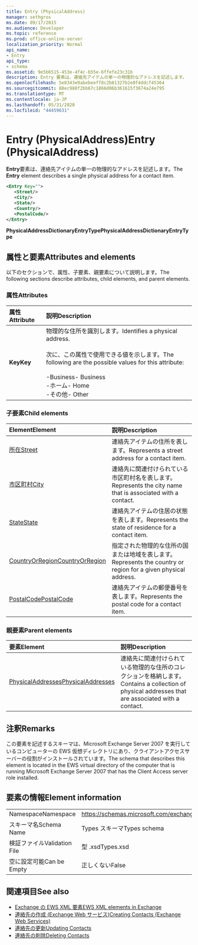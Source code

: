 ```yaml
---
title: Entry (PhysicalAddress)
manager: sethgros
ms.date: 09/17/2015
ms.audience: Developer
ms.topic: reference
ms.prod: office-online-server
localization_priority: Normal
api_name:
- Entry
api_type:
- schema
ms.assetid: 9e5b6515-453e-4f4c-b55e-6ffefe23c31b
description: Entry 要素は、連絡先アイテムの単一の物理的なアドレスを記述します。
ms.openlocfilehash: 5e8343e9abebeeff8c2b81327b2e0f4ddcf45364
ms.sourcegitcommit: 88ec988f2bb67c1866d06b361615f3674a24e795
ms.translationtype: MT
ms.contentlocale: ja-JP
ms.lasthandoff: 05/31/2020
ms.locfileid: "44459631"
---
```

# <a name="entry-physicaladdress"></a><span data-ttu-id="bf0c1-103">Entry (PhysicalAddress)</span><span class="sxs-lookup"><span data-stu-id="bf0c1-103">Entry (PhysicalAddress)</span></span>

<span data-ttu-id="bf0c1-104">**Entry**要素は、連絡先アイテムの単一の物理的なアドレスを記述します。</span><span class="sxs-lookup"><span data-stu-id="bf0c1-104">The **Entry** element describes a single physical address for a contact item.</span></span> 
  
```xml
<Entry Key="">
   <Street/>
   <City/>
   <State/>
   <Country/>
   <PostalCode/>
</Entry>
```

 <span data-ttu-id="bf0c1-105">**PhysicalAddressDictionaryEntryType**</span><span class="sxs-lookup"><span data-stu-id="bf0c1-105">**PhysicalAddressDictionaryEntryType**</span></span>
## <a name="attributes-and-elements"></a><span data-ttu-id="bf0c1-106">属性と要素</span><span class="sxs-lookup"><span data-stu-id="bf0c1-106">Attributes and elements</span></span>

<span data-ttu-id="bf0c1-107">以下のセクションで、属性、子要素、親要素について説明します。</span><span class="sxs-lookup"><span data-stu-id="bf0c1-107">The following sections describe attributes, child elements, and parent elements.</span></span>
  
### <a name="attributes"></a><span data-ttu-id="bf0c1-108">属性</span><span class="sxs-lookup"><span data-stu-id="bf0c1-108">Attributes</span></span>

|<span data-ttu-id="bf0c1-109">**属性**</span><span class="sxs-lookup"><span data-stu-id="bf0c1-109">**Attribute**</span></span>|<span data-ttu-id="bf0c1-110">**説明**</span><span class="sxs-lookup"><span data-stu-id="bf0c1-110">**Description**</span></span>|
|:-----|:-----|
|<span data-ttu-id="bf0c1-111">**Key**</span><span class="sxs-lookup"><span data-stu-id="bf0c1-111">**Key**</span></span> <br/> | <span data-ttu-id="bf0c1-112">物理的な住所を識別します。</span><span class="sxs-lookup"><span data-stu-id="bf0c1-112">Identifies a physical address.</span></span><br/><br/> <span data-ttu-id="bf0c1-113">次に、この属性で使用できる値を示します。</span><span class="sxs-lookup"><span data-stu-id="bf0c1-113">The following are the possible values for this attribute:</span></span><br/>  <br/><span data-ttu-id="bf0c1-114">-Business</span><span class="sxs-lookup"><span data-stu-id="bf0c1-114">-  Business</span></span>  <br/><span data-ttu-id="bf0c1-115">-ホーム</span><span class="sxs-lookup"><span data-stu-id="bf0c1-115">-  Home</span></span>  <br/><span data-ttu-id="bf0c1-116">-その他</span><span class="sxs-lookup"><span data-stu-id="bf0c1-116">-  Other</span></span>  <br/> |
   
### <a name="child-elements"></a><span data-ttu-id="bf0c1-117">子要素</span><span class="sxs-lookup"><span data-stu-id="bf0c1-117">Child elements</span></span>

|<span data-ttu-id="bf0c1-118">**Element**</span><span class="sxs-lookup"><span data-stu-id="bf0c1-118">**Element**</span></span>|<span data-ttu-id="bf0c1-119">**説明**</span><span class="sxs-lookup"><span data-stu-id="bf0c1-119">**Description**</span></span>|
|:-----|:-----|
|[<span data-ttu-id="bf0c1-120">所在</span><span class="sxs-lookup"><span data-stu-id="bf0c1-120">Street</span></span>](street.md) <br/> |<span data-ttu-id="bf0c1-121">連絡先アイテムの住所を表します。</span><span class="sxs-lookup"><span data-stu-id="bf0c1-121">Represents a street address for a contact item.</span></span>  <br/> |
|[<span data-ttu-id="bf0c1-122">市区町村</span><span class="sxs-lookup"><span data-stu-id="bf0c1-122">City</span></span>](city.md) <br/> |<span data-ttu-id="bf0c1-123">連絡先に関連付けられている市区町村名を表します。</span><span class="sxs-lookup"><span data-stu-id="bf0c1-123">Represents the city name that is associated with a contact.</span></span>  <br/> |
|[<span data-ttu-id="bf0c1-124">State</span><span class="sxs-lookup"><span data-stu-id="bf0c1-124">State</span></span>](state-ex15websvcsotherref.md) <br/> |<span data-ttu-id="bf0c1-125">連絡先アイテムの住居の状態を表します。</span><span class="sxs-lookup"><span data-stu-id="bf0c1-125">Represents the state of residence for a contact item.</span></span>  <br/> |
|[<span data-ttu-id="bf0c1-126">CountryOrRegion</span><span class="sxs-lookup"><span data-stu-id="bf0c1-126">CountryOrRegion</span></span>](countryorregion.md) <br/> |<span data-ttu-id="bf0c1-127">指定された物理的な住所の国または地域を表します。</span><span class="sxs-lookup"><span data-stu-id="bf0c1-127">Represents the country or region for a given physical address.</span></span>  <br/> |
|[<span data-ttu-id="bf0c1-128">PostalCode</span><span class="sxs-lookup"><span data-stu-id="bf0c1-128">PostalCode</span></span>](postalcode.md) <br/> |<span data-ttu-id="bf0c1-129">連絡先アイテムの郵便番号を表します。</span><span class="sxs-lookup"><span data-stu-id="bf0c1-129">Represents the postal code for a contact item.</span></span>  <br/> |
   
### <a name="parent-elements"></a><span data-ttu-id="bf0c1-130">親要素</span><span class="sxs-lookup"><span data-stu-id="bf0c1-130">Parent elements</span></span>

|<span data-ttu-id="bf0c1-131">**要素**</span><span class="sxs-lookup"><span data-stu-id="bf0c1-131">**Element**</span></span>|<span data-ttu-id="bf0c1-132">**説明**</span><span class="sxs-lookup"><span data-stu-id="bf0c1-132">**Description**</span></span>|
|:-----|:-----|
|[<span data-ttu-id="bf0c1-133">PhysicalAddresses</span><span class="sxs-lookup"><span data-stu-id="bf0c1-133">PhysicalAddresses</span></span>](physicaladdresses.md) <br/> |<span data-ttu-id="bf0c1-134">連絡先に関連付けられている物理的な住所のコレクションを格納します。</span><span class="sxs-lookup"><span data-stu-id="bf0c1-134">Contains a collection of physical addresses that are associated with a contact.</span></span>  <br/> |
   
## <a name="remarks"></a><span data-ttu-id="bf0c1-135">注釈</span><span class="sxs-lookup"><span data-stu-id="bf0c1-135">Remarks</span></span>

<span data-ttu-id="bf0c1-136">この要素を記述するスキーマは、Microsoft Exchange Server 2007 を実行しているコンピューターの EWS 仮想ディレクトリにあり、クライアントアクセスサーバーの役割がインストールされています。</span><span class="sxs-lookup"><span data-stu-id="bf0c1-136">The schema that describes this element is located in the EWS virtual directory of the computer that is running Microsoft Exchange Server 2007 that has the Client Access server role installed.</span></span>
  
## <a name="element-information"></a><span data-ttu-id="bf0c1-137">要素の情報</span><span class="sxs-lookup"><span data-stu-id="bf0c1-137">Element information</span></span>

|||
|:-----|:-----|
|<span data-ttu-id="bf0c1-138">Namespace</span><span class="sxs-lookup"><span data-stu-id="bf0c1-138">Namespace</span></span>  <br/> |https://schemas.microsoft.com/exchange/services/2006/types  <br/> |
|<span data-ttu-id="bf0c1-139">スキーマ名</span><span class="sxs-lookup"><span data-stu-id="bf0c1-139">Schema Name</span></span>  <br/> |<span data-ttu-id="bf0c1-140">Types スキーマ</span><span class="sxs-lookup"><span data-stu-id="bf0c1-140">Types schema</span></span>  <br/> |
|<span data-ttu-id="bf0c1-141">検証ファイル</span><span class="sxs-lookup"><span data-stu-id="bf0c1-141">Validation File</span></span>  <br/> |<span data-ttu-id="bf0c1-142">型 .xsd</span><span class="sxs-lookup"><span data-stu-id="bf0c1-142">Types.xsd</span></span>  <br/> |
|<span data-ttu-id="bf0c1-143">空に設定可能</span><span class="sxs-lookup"><span data-stu-id="bf0c1-143">Can be Empty</span></span>  <br/> |<span data-ttu-id="bf0c1-144">正しくない</span><span class="sxs-lookup"><span data-stu-id="bf0c1-144">False</span></span>  <br/> |
   
## <a name="see-also"></a><span data-ttu-id="bf0c1-145">関連項目</span><span class="sxs-lookup"><span data-stu-id="bf0c1-145">See also</span></span>

- [<span data-ttu-id="bf0c1-146">Exchange の EWS XML 要素</span><span class="sxs-lookup"><span data-stu-id="bf0c1-146">EWS XML elements in Exchange</span></span>](ews-xml-elements-in-exchange.md)
- [<span data-ttu-id="bf0c1-147">連絡先の作成 (Exchange Web サービス)</span><span class="sxs-lookup"><span data-stu-id="bf0c1-147">Creating Contacts (Exchange Web Services)</span></span>](https://msdn.microsoft.com/library/4845917e-70d1-481c-bbd7-011ec6571789%28Office.15%29.aspx)  
- [<span data-ttu-id="bf0c1-148">連絡先の更新</span><span class="sxs-lookup"><span data-stu-id="bf0c1-148">Updating Contacts</span></span>](https://msdn.microsoft.com/library/9a865953-b94a-4229-b632-2dee433314be%28Office.15%29.aspx)  
- [<span data-ttu-id="bf0c1-149">連絡先の削除</span><span class="sxs-lookup"><span data-stu-id="bf0c1-149">Deleting Contacts</span></span>](https://msdn.microsoft.com/library/fcc3dc84-cd3e-455e-a1a7-ae6921c9b588%28Office.15%29.aspx)


